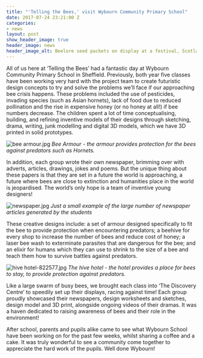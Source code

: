 ```yaml
---
title: "'Telling the Bees,' visit Wybourn Community Primary School"
date: 2017-07-24 23:21:00 Z
categories:
- news
layout: post
show_header_image: true
header_image: news
header_image_alt: Beelore seed packets on display at a festival, Scotland 2015
---
```


All of us here at ‘Telling the Bees’ had a fantastic day at Wybourn Community Primary School in Sheffield. Previously, both year five classes have been working very hard with the project team to create futuristic design concepts to try and solve the problems we’ll face if our approaching bee crisis happens. These problems included the use of pesticides, invading species (such as Asian hornets), lack of food due to reduced pollination and the rise in expensive honey (or no honey at all!) if bee numbers decrease. The children spent a lot of time conceptualising, building, and refining inventive models of their designs through sketching, drama, writing, junk modelling and digital 3D models, which we have 3D printed in solid prototypes.

![bee armour.jpg](/uploads/bee%20armour.jpg)
*Bee Armour - the armour provides protection for the bees against predators such as Hornets.*

In addition, each group wrote their own newspaper, brimming over with adverts, articles, drawings, jokes and poems. But the unique thing about these papers is that they are set in a future the world is approaching, a future where bees are close to extinction and humanities place in the world is jeopardised. The world’s only hope is a team of inventive young designers!   

![newspaper.jpg](/uploads/newspaper.jpg)
*Just a small example of the large number of newspaper articles generated by the students*

These creative designs include: a set of armour designed specifically to fit the bee to provide protection when encountering predators; a beehive for every shop to increase the number of bees and reduce cost of honey; a laser bee wash to exterminate parasites that are dangerous for the bee; and an elixir for humans which they can use to shrink to the size of a bee and teach them how to survive battles against predators.  

![hive hotel-822577.jpg](/uploads/hive%20hotel-822577.jpg)
*The hive hotel - the hotel provides a place for bees to stay, to provide protection against predators.*

Like a large swarm of busy bees, we brought each class into ‘The Discovery Centre’ to speedily set up their displays, racing against time! Each group proudly showcased their newspapers, design worksheets and sketches, design model and 3D print, alongside ongoing videos of their dramas. It was a haven dedicated to raising awareness of bees and their role in the environment!   

After school, parents and pupils alike came to see what Wybourn School have been working on for the past few weeks, whilst sharing a coffee and a cake. It was truly wonderful to see a community come together to appreciate the hard work of the pupils. Well done Wybourn!
